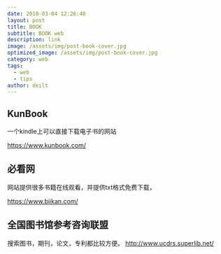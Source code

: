 ```yaml
---
date: 2010-03-04 12:26:40
layout: post
title: BOOK
subtitle: BOOK web
description: link
image: /assets/img/post-book-cover.jpg
optimized_image: /assets/img/post-book-cover.jpg
category: web
tags:
  - web
  - tips
author: deilt
---
```


## KunBook
一个kindle上可以直接下载电子书的网站

https://www.kunbook.com/

## 必看网
网站提供很多书籍在线观看，并提供txt格式免费下载，

https://www.biikan.com/

## 全国图书馆参考咨询联盟

搜索图书，期刊，论文，专利都比较方便。
http://www.ucdrs.superlib.net/
